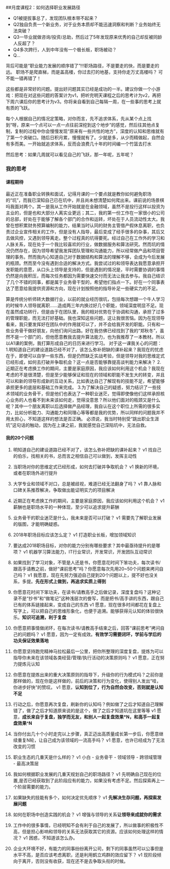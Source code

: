 ##月度课程2：如何选择职业发展路径
- Q1被提拔事总了，发现团队根本带不起来？
- Q2独自负责一个新业务，对于业务本质却不能迅速洞察和判断？业务始终无法突破？
- Q3一毕业就做咨询/投资/总助，然后过了5年发现原来优秀的自己却反被同龄人反超了？
- Q4多次跨行，人到中年没有一个极长板，职场被动？
- Q...


背后可能是“职业能力发展的顺序错了”!!!职场路径，不是要走的快，而是要走的远。
职场不是爬直梯，而是盖高楼，你过去打的地基，支持你走万丈高楼吗？
可不能一错再错了！

这些都是非常好的问题。提出好问题其实已经是成功的一半。建议你做一个小游戏：把现在对这些问题的答案计为v1，把听完明天课程之后的思考计为v2，再把下周六课后你的思考计为v3。你将亲自看到自己每隔一周，在一些事的思考上就有质的飞跃。

每个人根据自己的情况定策略，对你而言，先不追求体系，先从某个点上找到“呀，原来一个点可以一点一点往前深挖到这个地步”的感觉，然后往其他点复制，复制的过程中你会慢慢发现“原来有一些共性的地方”，深度的认知和思维就有了第一个突破口。随后日积月累，慢慢就有了。少就是多，从少而精做起，自然会有多而美。一开始就追求体系，反而会浪费几十年的时间编一个竹篮去打水

然后思考：如果几周就可以看见自己的飞跃，那一年呢，五年呢？

### 我的思考
#### 课程期待
最近正在准备职业转换和面试，记得月课的一个要点就是教你如何避免职场的“坑”，而我已深知自己已在坑中，并且尚未想清楚如何爬出来。课前说的场景棋吗我面对两个。其一是我从工作开始就是在金融领域，虽然不是投行这样以投资为主业的，但是也和大部分人离实业更远；其二，我的第一份工作在一家很小的公司的总部，好处在于能够了解各个部门的合作和运转，坏处在于人员流动性太大。我曾在想积累财务预算编制的能力，结果当时认同的财务主管借产假休息离职，也负责过企业宣传相关的工作，但是没有人指导，最后变成了经手很多的杂事，其后又去做风控，又遇到领导离走。整个过程真的坑得要死。经过自己在工作外的学习和人脉关系，现在处于一个我比较喜欢的行业，做数据服务和算法研究。然而坑的情况仍然存在，因为领导希望我发挥团队管理和沟通能力，所以经常做产品和项目管理的事务。然而我内心知道自己对于数据结构和算法的理解不够，会成为今后发展的瓶颈。然而至今没有遇到合适的解决方式。我尝试过的和领导表达我愿意承担开发职能的意愿，从口头上领导是支持的，但是遇到的情况是，平时需要协调的事情仍然是向我积压，而每次任务都因为需要快速交付而无法让我去参与。我自己结识了几个不错的同事，都是属于业务骨干型的，希望他们指点一下。好在一个同事表达了愿意给我提供资源和方向，现在计划按照他的指导补足一些硬实力的不足。

算是传统分析师转大数据行业，以前的就业经历很坑，包括每次想跟一个牛人学习的时候牛人领导就离职……造成两三年内换过好几个职能，领域深度明显不足。现在虽然成功转行，但是由于在团队里，我的相对优势在于协调和沟通，承担了过多的管理职能，而无法打好基础。我也深知这些问题，这让我很苦恼。因为在现领导看来，我只要发挥好在团队中的作用就可以了，并不会给我开发的职能。只有和一些业务骨干做好朋友，向他们询问出路。好在我仿佛已经找到了我的“郑秋冬”，虽然不是一个部门的，但他愿意教我去提升算法能力，也为我推荐了一本教材。所以以A1课的案例，我打算形成自己的日历来进行学习。
对于这一课我关心的问题：
1.明知道自己的建设道路已经不对了，该怎么弥补把缺的课补起来？我现在的忧虑在于，即使可以自学一些东西，但是仍然缺乏实战考验，但是领导对我的思维定式已经形成，如何去打破并争取机会？这一点是否能够靠提高谈判能力来解决？
2.近期正在考虑换工作的期间，主要是家庭原因，我应该如何利用这个机会？我现在考虑的不是很清楚，但是至少能够保证和现在的领域和职能不发生大的转变，并且可以和新的领导形成新的互动关系，比如表达自己了解现有的技能不足，希望能够承担更多的底层和基础工作来完成。
3.为了解决自己的疑惑，努力结识了一些技术领域的业务骨干，但是他们也表达了一种职业迷茫，觉得即使像他们这样承担核心业务的人也看不到未来该如何走，觉得没意思？所以他们面对的瓶颈又是什么呢？其中一个朋友离职以后选择做产品经理，我自认在这个职位上所需的很多实力，比如分析能力、沟通能力和同理心等等都是我的优势，所以同样的问题我并不用太担心，不知道这样的想法是否正确。
必须说，我当时特别受“跳出职业生涯坑”这句话的触动，因为在上课之前，我就感觉自己深陷坑中，无法自救。

#### 我的20个问题
1. 明知道自己的建设道路已经不对了，该怎么弥补把缺的课补起来？
v1 找自己的伯乐，找相关的书，总而言之相信自己可以做到，发挥主动性

2. 当职场对你的思维定式已经形成，如何去打破并争取机会？
v1 换新的环境，或者在职场外进行提升

3. 大学专业和领域不对口，总是被歧视，难道已经无法翻身了吗？
v1 靠人脉和口碑关系推荐解决，争取做出能证明实力的项目解决

4. 近期正在考虑换工作的期间，主要是家庭原因，我应该如何利用这个机会？
v1 薪酬也是职场水平的一种体现，至少可以追求提升薪酬


5. 业务骨干的职业迷茫是什么，我未来是否可以打破？
v1 需要先了解职业发展的版图，才能明确疑惑。

6. 2018年职场目标应该怎么定？
v1 打造职业长板，增加领域知识

7. 要达成2018职场目标，对你的能力分别有哪些要求？其中最亟待提升的是哪项？
v1 机器学习算法能力，IT行业常识，开发常识，开发团队互动常识

9. 如果找到了学习对象，不管是人还是书，你愿意花时间下笨功夫，每次读书/跟高手请教之前，做好“课前思考”吗？你愿意每次先用20~50个问题来拷问自己吗？
v1 我愿意，现在先努力强迫自己提到20个问题以上，提不好也没关系，多提。**先在形式上做到，再追求实质上得到**

10. 你愿意花时间下笨功夫，在读书/请教高手之后做记录，深度复盘吗？这种记录不是“抄书”和“做笔记”这种浅层次的誊写，而是把书/高手讲的东西，跟自己已有的体系链接起来，变成自己的东西
v1 愿意，现在很多时间都花在复盘上写字上，可以把自己的思维形象化，也便于追溯。能够获得元认知的体验很快乐。**知识可追溯，利于复盘**

11. 你愿意把事情做闭环，在每次读书/请教高手结束之后，回答“课前思考”拷问自己的问题吗？
v1 愿意，因为一定有成效。**有效学习需要闭环，学前与学后的功夫保证效果落地**

12. 你愿意坚持跑完精神马拉松最后一公里，把你所整理的深度复盘，提炼为可以指导你未来在该领域各类经营/管理/执行活动的决策原则吗？
v1 愿意，正在努力提炼元认知

13. 你愿意在提炼出来的重大决策原则的指导下，升级你的行为模式吗？之前你是那样做的，现在你是这样做的，前后的决策和行为变化，使得别人发出“哇，你进步好快”的赞叹。
v1 愿意，**认知到位了，行为自然会改变，否则就是认知不足**

14. 行动之后，你愿意再次复盘，刷新你的认知吗？例如做了之后才知道自己理解错了，做了之后才知道原来说的是这个，做了之后才知道坑在这里等等
v1 愿意，**成长来自于复盘，独学而无友，和别人一起复盘效果*N，和高手一起复盘效果^N**

15. 当你付出几十个小时走完以上步骤，真正迈出高质量成长第一步后，你愿意继续重复N轮，让自己成为该领域的一流高手吗？
v1 愿意，也许已经成为了无法改变的习惯

16. 职业生态的几重天是什么样的？
v1 小白 - 业务骨干 - 领域领导 - 跨领域管理 - 最高决策层

17. 我如何根据职业发展的几重天规划自己的职场路径？
v1 先明确自己现在的位置,是否已经获取到了此阶段应有的能力，如果没有考虑不足。然后探索再上一个阶层需要的能力。

18. 如果缺失的技能有多个，如何决定优先顺序？
v1 **先解决生存问题，再探索发展问题**

19. 如何在职场中创造实践的机会？
v1 增强与领导的关系**让领导来成就你的需求**

20. 工作中的很多事情，已经明知不会有利于自己的发展了，所以做事的积极性不高，但是担心影响和领导的关系无法获取其它的资源。应该如何处理这样的情况？
v1 困惑，不知道该怎么办。

21. 企业大环境不好，有能力的同事纷纷离开公司，剩下的同事虽然可以公事但是水平不高，是否应该考虑离职，还是利用鹤立鸡群的效应留下？
v1 现阶段倾向于离开，否则没有收获，现在还不是去争取头衔的时候。
